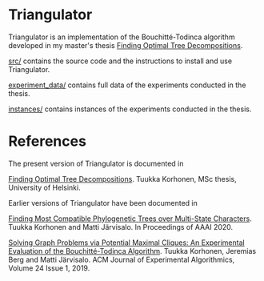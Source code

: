 # Triangulator
Triangulator is an implementation of the Bouchitté-Todinca algorithm developed in my master's thesis [Finding Optimal Tree Decompositions](http://tuukkakorhonen.com/papers/msc-thesis.pdf).

[src/](https://github.com/Laakeri/triangulator-gradu/tree/master/src) contains the source code and the instructions to install and use Triangulator.


[experiment_data/](https://github.com/Laakeri/triangulator-gradu/tree/master/experiment_data) contains full data of the experiments conducted in the thesis.


[instances/](https://github.com/Laakeri/triangulator-gradu/tree/master/instances) contains instances of the experiments conducted in the thesis.

# References
The present version of Triangulator is documented in 

[Finding Optimal Tree Decompositions](http://tuukkakorhonen.com/papers/msc-thesis.pdf). Tuukka Korhonen, MSc thesis, University of Helsinki.

Earlier versions of Triangulator have been documented in

[Finding Most Compatible Phylogenetic Trees over Multi-State Characters](https://tuukkakorhonen.com/papers/kj.aaai20.pdf). Tuukka Korhonen and Matti Järvisalo. In Proceedings of AAAI 2020.

[Solving Graph Problems via Potential Maximal Cliques: An Experimental Evaluation of the Bouchitté-Todinca Algorithm]([https://tuukkakorhonen.com/papers/kbj.jea19.pdf]). Tuukka Korhonen, Jeremias Berg and Matti Järvisalo. ACM Journal of Experimental Algorithmics, Volume 24 Issue 1, 2019.

